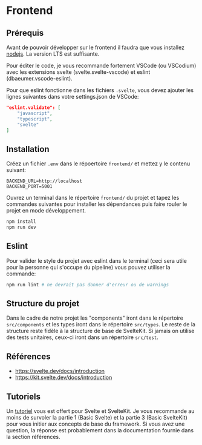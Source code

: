 # Frontend

## Prérequis

Avant de pouvoir développer sur le frontend il faudra que vous installez [nodejs](https://nodejs.org/en). La version LTS est suffisante.

Pour éditer le code, je vous recommande fortement VSCode (ou VSCodium) avec les extensions svelte (svelte.svelte-vscode) et eslint (dbaeumer.vscode-eslint).

Pour que eslint fonctionne dans les fichiers `.svelte`, vous devez ajouter les lignes suivantes dans votre settings.json de VSCode:

```json
"eslint.validate": [
    "javascript",
    "typescript",
    "svelte"
]
```

## Installation

Créez un fichier `.env` dans le répoertoire `frontend/` et mettez y le contenu suivant:

```
BACKEND_URL=http://localhost
BACKEND_PORT=5001
```

Ouvrez un terminal dans le répertoire `frontend/` du projet et tapez les commandes suivantes pour installer les dépendances puis faire rouler le projet en mode développement.

```sh
npm install
npm run dev
```

## Eslint

Pour valider le style du projet avec eslint dans le terminal (ceci sera utile pour la personne qui s'occupe du pipeline) vous pouvez utiliser la commande:

```sh
npm run lint # ne devrait pas donner d'erreur ou de warnings
```

## Structure du projet

Dans le cadre de notre projet les "components" iront dans le répertoire `src/components` et les types iront dans le répertoire `src/types`. Le reste de la structure reste fidèle à la structure de base de SvelteKit. Si jamais on utilise des tests unitaires, ceux-ci iront dans un répertoire `src/test`.

## Références

- https://svelte.dev/docs/introduction
- https://kit.svelte.dev/docs/introduction

## Tutoriels

Un [tutoriel](https://learn.svelte.dev/tutorial/welcome-to-svelte) vous est offert pour Svelte et SvelteKit. Je vous recommande au moins de survoler la partie 1 (Basic Svelte) et la partie 3 (Basic SvelteKit) pour vous initier aux concepts de base du framework. Si vous avez une question, la réponse est probablement dans la documentation fournie dans la section références.
